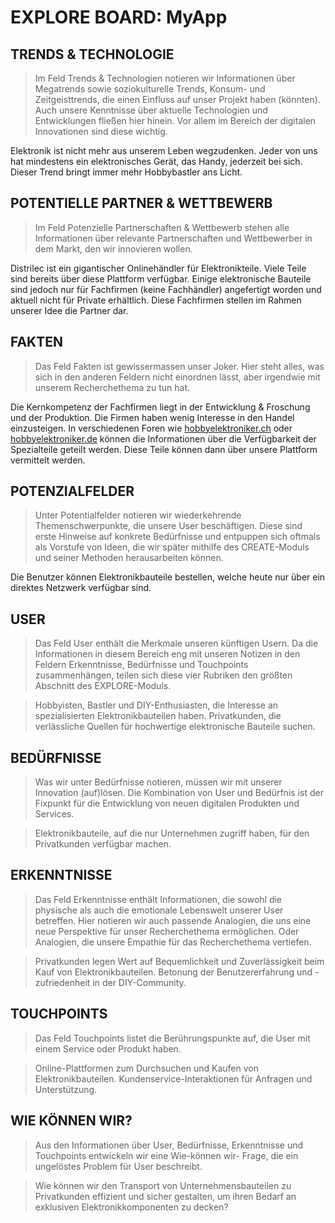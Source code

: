 #  EXPLORE BOARD: MyApp


## TRENDS & TECHNOLOGIE 
> Im Feld Trends & Technologien notieren wir Informationen über Megatrends sowie soziokulturelle Trends, Konsum- und Zeitgeisttrends, die einen Einfluss auf unser Projekt haben (könnten). Auch unsere Kenntnisse über aktuelle Technologien und Entwicklungen fließen hier hinein. Vor allem im Bereich der digitalen Innovationen sind diese wichtig.

Elektronik ist nicht mehr aus unserem Leben wegzudenken. Jeder von uns hat mindestens ein elektronisches Gerät, das Handy, jederzeit bei sich. Dieser Trend bringt immer mehr Hobbybastler ans Licht.

## POTENTIELLE PARTNER & WETTBEWERB
> Im Feld Potenzielle Partnerschaften & Wettbewerb stehen alle Informationen über relevante Partnerschaften und Wettbewerber in dem Markt, den wir innovieren wollen.

Distrilec ist ein gigantischer Onlinehändler für Elektronikteile. Viele Teile sind bereits über diese Plattform verfügbar. Einige elektronische Bauteile sind jedoch nur für Fachfirmen (keine Fachhändler) angefertigt worden und aktuell nicht für Private erhältlich. Diese Fachfirmen stellen im Rahmen unserer Idee die Partner dar.

## FAKTEN
> Das Feld Fakten ist gewissermassen unser Joker. Hier steht alles, was sich in den anderen Feldern nicht einordnen lässt, aber irgendwie mit unserem Recherchethema zu tun hat.

Die Kernkompetenz der Fachfirmen liegt in der Entwicklung & Froschung und der Produktion. Die Firmen haben wenig Interesse in den Handel einzusteigen. In verschiedenen Foren wie [hobbyelektroniker.ch](https://hobbyelektroniker.ch/) oder [hobbyelektroniker.de](https://hobbyelektroniker.de/) können die Informationen über die Verfügbarkeit der Spezialteile geteilt werden. Diese Teile können dann über unsere Plattform vermittelt werden.

## POTENZIALFELDER
> Unter Potentialfelder notieren wir wiederkehrende Themenschwerpunkte, die unsere User beschäftigen. Diese sind erste Hinweise auf konkrete Bedürfnisse und entpuppen sich oftmals als Vorstufe von Ideen, die wir später mithilfe des CREATE-Moduls und seiner Methoden herausarbeiten können.

Die Benutzer können Elektronikbauteile bestellen, welche heute nur über ein direktes Netzwerk verfügbar sind.

## USER
> Das Feld User enthält die Merkmale unseren künftigen Usern. Da die Informationen in diesem Bereich eng mit unseren Notizen in den Feldern Erkenntnisse, Bedürfnisse und Touchpoints zusammenhängen, teilen sich diese vier Rubriken den größten Abschnitt des EXPLORE-Moduls.

> Hobbyisten, Bastler und DIY-Enthusiasten, die Interesse an spezialisierten Elektronikbauteilen haben.
Privatkunden, die verlässliche Quellen für hochwertige elektronische Bauteile suchen.

## BEDÜRFNISSE
> Was wir unter Bedürfnisse notieren, müssen wir mit unserer Innovation (auf)lösen. Die Kombination von User und Bedürfnis ist der Fixpunkt für die Entwicklung von neuen digitalen Produkten und Services.

> Elektronikbauteile, auf die nur Unternehmen zugriff haben, für den Privatkunden verfügbar machen.

## ERKENNTNISSE
> Das Feld Erkenntnisse enthält Informationen, die sowohl die physische als auch die emotionale Lebenswelt unserer User betreffen. Hier notieren wir auch passende Analogien, die uns eine neue Perspektive für unser Recherchethema ermöglichen. Oder Analogien, die unsere Empathie für das Recherchethema vertiefen.

> Privatkunden legen Wert auf Bequemlichkeit und Zuverlässigkeit beim Kauf von Elektronikbauteilen.
Betonung der Benutzererfahrung und -zufriedenheit in der DIY-Community.

## TOUCHPOINTS
> Das Feld Touchpoints listet die Berührungspunkte auf, die User mit einem Service oder Produkt haben.

> Online-Plattformen zum Durchsuchen und Kaufen von Elektronikbauteilen.
Kundenservice-Interaktionen für Anfragen und Unterstützung.

## WIE KÖNNEN WIR?
> Aus den Informationen über User, Bedürfnisse, Erkenntnisse und Touchpoints entwickeln wir eine Wie-können wir- Frage, die ein ungelöstes Problem für User beschreibt.

> Wie können wir den Transport von Unternehmensbauteilen zu Privatkunden effizient und sicher gestalten, um ihren Bedarf an exklusiven Elektronikkomponenten zu decken?

